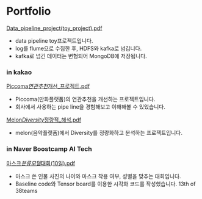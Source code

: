 # Portfolio

[Data_pipeline_project(toy_project).pdf](<https://github.com/20180707jun/portfolio/blob/master/portfolio/Data_pipeline_project(toy_project).pdf>)

- data pipeline toy프로젝트입니다.
- log를 flume으로 수집한 후, HDFS와 kafka로 넘깁니다.
- kafka로 넘긴 데이터는 변형되어 MongoDB에 저장됩니다.

### in kakao

[Piccoma*연관추천*개선\_프로젝트.pdf](https://github.com/20180707jun/portfolio/blob/master/portfolio/Piccoma_연관추천_개선_프로젝트.pdf)

- Piccoma(만화플랫폼)의 연관추천을 개선하는 프로젝트입니다.
- 회사에서 사용하는 pipe line을 경험해보고 이해해볼 수 있었습니다.

[Melon*Diversity*정량적\_해석.pdf](https://github.com/20180707jun/portfolio/blob/master/portfolio/Melon_Diversity_정량적_해석.pdf)

- melon(음악플랫폼)에서 Diversity를 정량화하고 분석하는 프로젝트입니다.

### in Naver Boostcamp AI Tech

[마스크*분류모델*대회(10일).pdf](<https://github.com/20180707jun/portfolio/blob/master/portfolio/%EB%A7%88%EC%8A%A4%ED%81%AC_%EB%B6%84%EB%A5%98%EB%AA%A8%EB%8D%B8_%EB%8C%80%ED%9A%8C(10%EC%9D%BC).pdf>)

- 마스크 쓴 인물 사진의 나이와 마스크 착용 여부, 성별을 맞추는 대회입니다.
- Baseline code와 Tensor board를 이용한 시각화 코드를 작성했습니다.
  13th of 38teams
